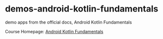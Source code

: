 # demos-android-kotlin-fundamentals
demo apps from the official docs, Android Kotlin Fundamentals

Course Homepage: [Android Kotlin Fundamentals](https://developer.android.google.cn/courses/kotlin-android-fundamentals/overview)

